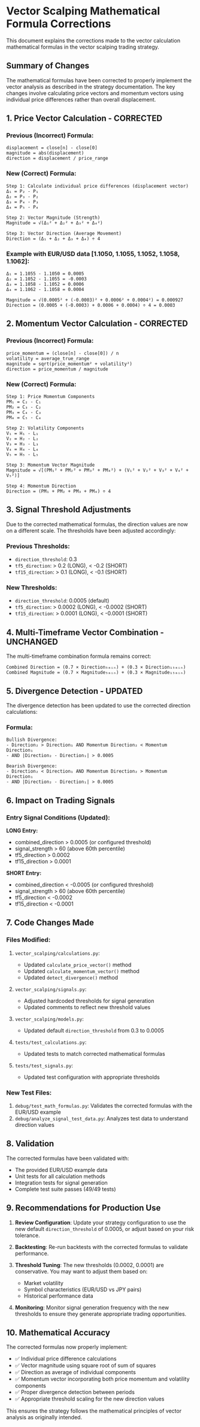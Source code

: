 # Vector Scalping Mathematical Formula Corrections

This document explains the corrections made to the vector calculation mathematical formulas in the vector scalping trading strategy.

## Summary of Changes

The mathematical formulas have been corrected to properly implement the vector analysis as described in the strategy documentation. The key changes involve calculating price vectors and momentum vectors using individual price differences rather than overall displacement.

## 1. Price Vector Calculation - CORRECTED

### Previous (Incorrect) Formula:
```
displacement = close[n] - close[0]
magnitude = abs(displacement)
direction = displacement / price_range
```

### New (Correct) Formula:
```
Step 1: Calculate individual price differences (displacement vector)
Δ₁ = P₂ - P₁
Δ₂ = P₃ - P₂  
Δ₃ = P₄ - P₃
Δ₄ = P₅ - P₄

Step 2: Vector Magnitude (Strength)
Magnitude = √(Δ₁² + Δ₂² + Δ₃² + Δ₄²)

Step 3: Vector Direction (Average Movement)
Direction = (Δ₁ + Δ₂ + Δ₃ + Δ₄) ÷ 4
```

### Example with EUR/USD data [1.1050, 1.1055, 1.1052, 1.1058, 1.1062]:
```
Δ₁ = 1.1055 - 1.1050 = 0.0005
Δ₂ = 1.1052 - 1.1055 = -0.0003
Δ₃ = 1.1058 - 1.1052 = 0.0006  
Δ₄ = 1.1062 - 1.1058 = 0.0004

Magnitude = √(0.0005² + (-0.0003)² + 0.0006² + 0.0004²) = 0.000927
Direction = (0.0005 + (-0.0003) + 0.0006 + 0.0004) ÷ 4 = 0.0003
```

## 2. Momentum Vector Calculation - CORRECTED

### Previous (Incorrect) Formula:
```
price_momentum = (close[n] - close[0]) / n
volatility = average_true_range
magnitude = sqrt(price_momentum² + volatility²)
direction = price_momentum / magnitude
```

### New (Correct) Formula:
```
Step 1: Price Momentum Components
PM₁ = C₂ - C₁
PM₂ = C₃ - C₂
PM₃ = C₄ - C₃  
PM₄ = C₅ - C₄

Step 2: Volatility Components
V₁ = H₁ - L₁
V₂ = H₂ - L₂
V₃ = H₃ - L₃
V₄ = H₄ - L₄
V₅ = H₅ - L₅

Step 3: Momentum Vector Magnitude
Magnitude = √[(PM₁² + PM₂² + PM₃² + PM₄²) + (V₁² + V₂² + V₃² + V₄² + V₅²)]

Step 4: Momentum Direction
Direction = (PM₁ + PM₂ + PM₃ + PM₄) ÷ 4
```

## 3. Signal Threshold Adjustments

Due to the corrected mathematical formulas, the direction values are now on a different scale. The thresholds have been adjusted accordingly:

### Previous Thresholds:
- `direction_threshold`: 0.3
- `tf5_direction`: > 0.2 (LONG), < -0.2 (SHORT)
- `tf15_direction`: > 0.1 (LONG), < -0.1 (SHORT)

### New Thresholds:
- `direction_threshold`: 0.0005 (default)
- `tf5_direction`: > 0.0002 (LONG), < -0.0002 (SHORT)
- `tf15_direction`: > 0.0001 (LONG), < -0.0001 (SHORT)

## 4. Multi-Timeframe Vector Combination - UNCHANGED

The multi-timeframe combination formula remains correct:
```
Combined Direction = (0.7 × Direction₅ₘᵢₙ) + (0.3 × Direction₁₅ₘᵢₙ)
Combined Magnitude = (0.7 × Magnitude₅ₘᵢₙ) + (0.3 × Magnitude₁₅ₘᵢₙ)
```

## 5. Divergence Detection - UPDATED

The divergence detection has been updated to use the corrected direction calculations:

### Formula:
```
Bullish Divergence:
- Direction₂ > Direction₁ AND Momentum Direction₂ < Momentum Direction₁
- AND |Direction₂ - Direction₁| > 0.0005

Bearish Divergence:
- Direction₂ < Direction₁ AND Momentum Direction₂ > Momentum Direction₁  
- AND |Direction₂ - Direction₁| > 0.0005
```

## 6. Impact on Trading Signals

### Entry Signal Conditions (Updated):

**LONG Entry:**
- combined_direction > 0.0005 (or configured threshold)
- signal_strength > 60 (above 60th percentile)
- tf5_direction > 0.0002
- tf15_direction > 0.0001

**SHORT Entry:**
- combined_direction < -0.0005 (or configured threshold)
- signal_strength > 60 (above 60th percentile)
- tf5_direction < -0.0002
- tf15_direction < -0.0001

## 7. Code Changes Made

### Files Modified:
1. `vector_scalping/calculations.py`:
   - Updated `calculate_price_vector()` method
   - Updated `calculate_momentum_vector()` method
   - Updated `detect_divergence()` method

2. `vector_scalping/signals.py`:
   - Adjusted hardcoded thresholds for signal generation
   - Updated comments to reflect new threshold values

3. `vector_scalping/models.py`:
   - Updated default `direction_threshold` from 0.3 to 0.0005

4. `tests/test_calculations.py`:
   - Updated tests to match corrected mathematical formulas

5. `tests/test_signals.py`:
   - Updated test configuration with appropriate thresholds

### New Test Files:
1. `debug/test_math_formulas.py`: Validates the corrected formulas with the EUR/USD example
2. `debug/analyze_signal_test_data.py`: Analyzes test data to understand direction values

## 8. Validation

The corrected formulas have been validated with:
- The provided EUR/USD example data
- Unit tests for all calculation methods
- Integration tests for signal generation
- Complete test suite passes (49/49 tests)

## 9. Recommendations for Production Use

1. **Review Configuration**: Update your strategy configuration to use the new default `direction_threshold` of 0.0005, or adjust based on your risk tolerance.

2. **Backtesting**: Re-run backtests with the corrected formulas to validate performance.

3. **Threshold Tuning**: The new thresholds (0.0002, 0.0001) are conservative. You may want to adjust them based on:
   - Market volatility
   - Symbol characteristics (EUR/USD vs JPY pairs)
   - Historical performance data

4. **Monitoring**: Monitor signal generation frequency with the new thresholds to ensure they generate appropriate trading opportunities.

## 10. Mathematical Accuracy

The corrected formulas now properly implement:
- ✅ Individual price difference calculations
- ✅ Vector magnitude using square root of sum of squares
- ✅ Direction as average of individual components
- ✅ Momentum vector incorporating both price momentum and volatility components
- ✅ Proper divergence detection between periods
- ✅ Appropriate threshold scaling for the new direction values

This ensures the strategy follows the mathematical principles of vector analysis as originally intended.
